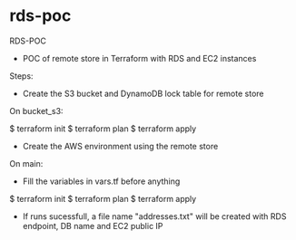 # rds-poc
RDS-POC

 - POC of remote store in Terraform with RDS and EC2 instances

Steps:

- Create the S3 bucket and DynamoDB lock table for remote store

On bucket_s3:

$ terraform init
$ terraform plan
$ terraform apply

- Create the AWS environment using the remote store

On main:

- Fill the variables in vars.tf before anything

$ terraform init
$ terraform plan
$ terraform apply

- If runs sucessfull, a file name "addresses.txt" will be created with RDS endpoint, DB name and EC2 public IP
